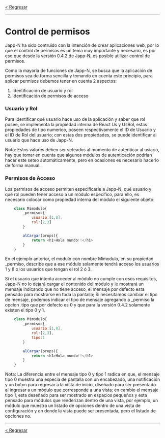 [< Regresar](Indice.md)

---
# Control de permisos
Japp-N ha sido contruido con la intención de crear aplicaciones web, por lo que el control de permisos es un tema muy importante y necesario, es por eso que desde la versión 0.4.2 de Japp-N, es posible utilizar control de permisos. 

Como la mayoría de funciones de Japp-N, se busca que la aplicación de permisos sea de forma sencilla y tomando en cuenta este principio, para aplicar permisos debemos tener en cuenta 2 aspectos: 

1. Identificación de usuario y rol 
2. Identificación de permisos de acceso

### Usuario y Rol
Para identificar qué usuario hace uso de la aplicación y saber que rol posee, se implementa la propiedad interna de React Us y UsRol, estas propiedades de tipo numerico, poseen respectivamente el ID de Usuario y el ID de Rol del usuario; con estas dos propiedades, se puede identificar al usuario que hace uso de Japp-N.

Nota: Estos valores deben ser seteados al momento de autenticar al usiario, hay que tomar en cuenta que algunos módulos de autenticación podrían hacer este seteo automáticamente, pero en ocasiones es necesario hacerlo de forma manual.

### Permisos de Acceso
Los permisos de acceso permiten especificarle a Japp-N, qué usuario y qué rol pueden tener acceso a un módulo específico, para ello, es necesario colocar como propiedad interna del módulo el siguiente objeto:

```js
    class Mimodulo{
        _permiso={
            usuario:[1,8],
            rol:[2,3]
        }

        alCargar(props){
            return <h1>Hola mundo!!</h1>
        }
    }

```
En el ejemplo anterior, el modulo con nombre Mimodulo, en su propiedad _permiso, describe que a ese módulo solamente tendrá acceso los usuarios 1 y 8 o los usuarios que tengan el rol 2 ó 3. 

Si el usuario que intenta acceder al módulo no cumple con esos requisitos, Japp-N no lo dejará cargar el contenido del módulo y le mostrará un mensaje indicando que no tiene acceso, el mensaje por defecto esta pensado para mostrarse en toda la pantalla; Si necesitamos cambiar el tipo de mensaje, podemos indicar el tipo de mensaje agregando a _permiso la opcion .tipo que por defecto es 0 y que para la versión 0.4.2 solamente existen el tipo 0 y 1.

```js
    class Mimodulo{
        _permiso={
            usuario:[1,8],
            rol:[2,3],
            tipo:1
        }

        alCargar(props){
            return <h1>Hola mundo!!</h1>
        }
    }
```

Nota: La diferencia entre el mensaje tipo 0 y tipo 1 radica en que, el mensaje tipo 0 muestra una especia de pantalla con un encabezado, una notificación y un boton para regresar a la vista de inicio, diseñado para ser presentado al ingresar a un módulo que corresponde a una vista; en cambio el mensaje tipo 1, esta deseñado para ser mostrado en espacios pequeños y esta pensado para módulos que renderizan dentro de una vista, por ejemplo, un módulo que muestra un listado de opciones dentro de una vista de configuración y en donde la vista puede ser presentada, pero el listado de opciones no.



---
[< Regresar](Indice.md)
